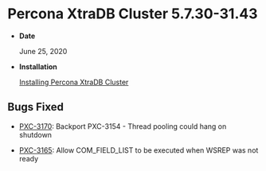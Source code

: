 # Percona XtraDB Cluster 5.7.30-31.43


* **Date**

    June 25, 2020



* **Installation**

    [Installing Percona XtraDB Cluster](https://www.percona.com/doc/percona-xtradb-cluster/5.7/install/index.html)


## Bugs Fixed


* [PXC-3170](https://jira.percona.com/browse/PXC-3170): Backport PXC-3154 - Thread pooling could hang on shutdown


* [PXC-3165](https://jira.percona.com/browse/PXC-3165): Allow COM_FIELD_LIST to be executed when WSREP was not ready
